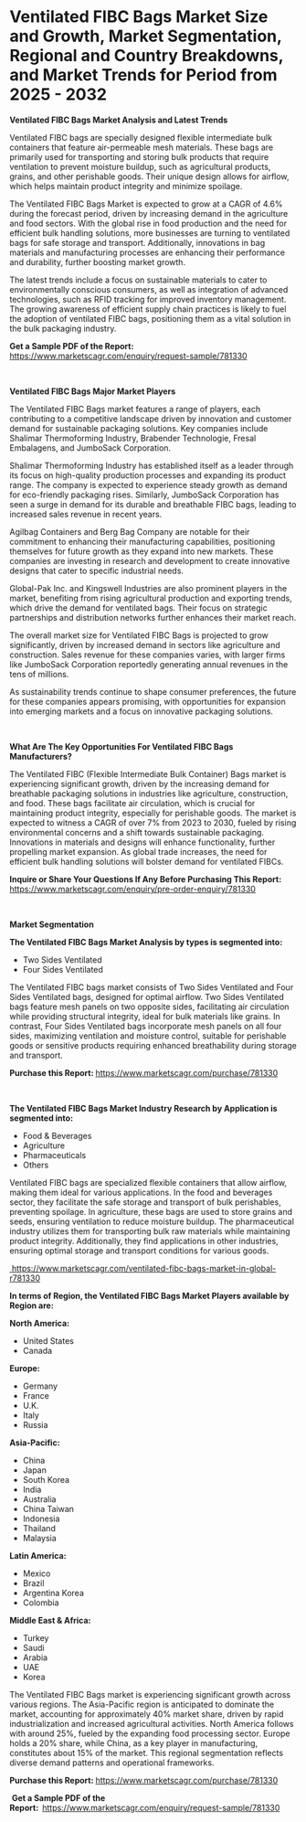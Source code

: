 <p><h1>Ventilated FIBC Bags Market Size and Growth, Market Segmentation, Regional and Country Breakdowns, and Market Trends for Period from 2025 -  2032</h1></p><p><strong>Ventilated FIBC Bags Market Analysis and Latest Trends</strong></p>
<p><p>Ventilated FIBC bags are specially designed flexible intermediate bulk containers that feature air-permeable mesh materials. These bags are primarily used for transporting and storing bulk products that require ventilation to prevent moisture buildup, such as agricultural products, grains, and other perishable goods. Their unique design allows for airflow, which helps maintain product integrity and minimize spoilage. </p><p>The Ventilated FIBC Bags Market is expected to grow at a CAGR of 4.6% during the forecast period, driven by increasing demand in the agriculture and food sectors. With the global rise in food production and the need for efficient bulk handling solutions, more businesses are turning to ventilated bags for safe storage and transport. Additionally, innovations in bag materials and manufacturing processes are enhancing their performance and durability, further boosting market growth. </p><p>The latest trends include a focus on sustainable materials to cater to environmentally conscious consumers, as well as integration of advanced technologies, such as RFID tracking for improved inventory management. The growing awareness of efficient supply chain practices is likely to fuel the adoption of ventilated FIBC bags, positioning them as a vital solution in the bulk packaging industry.</p></p>
<p><strong>Get a Sample PDF of the Report:&nbsp;</strong> <a href="https://www.marketscagr.com/enquiry/request-sample/781330?utm_campaign=3292&utm_medium=2&utm_source=Github&utm_content=ia&utm_term=19042025&utm_id=ventilated-fibc-bags">https://www.marketscagr.com/enquiry/request-sample/781330</a></p>
<p>&nbsp;</p>
<p><strong>Ventilated FIBC Bags Major Market Players</strong></p>
<p><p>The Ventilated FIBC Bags market features a range of players, each contributing to a competitive landscape driven by innovation and customer demand for sustainable packaging solutions. Key companies include Shalimar Thermoforming Industry, Brabender Technologie, Fresal Embalagens, and JumboSack Corporation. </p><p>Shalimar Thermoforming Industry has established itself as a leader through its focus on high-quality production processes and expanding its product range. The company is expected to experience steady growth as demand for eco-friendly packaging rises. Similarly, JumboSack Corporation has seen a surge in demand for its durable and breathable FIBC bags, leading to increased sales revenue in recent years.</p><p>Agilbag Containers and Berg Bag Company are notable for their commitment to enhancing their manufacturing capabilities, positioning themselves for future growth as they expand into new markets. These companies are investing in research and development to create innovative designs that cater to specific industrial needs.</p><p>Global-Pak Inc. and Kingswell Industries are also prominent players in the market, benefiting from rising agricultural production and exporting trends, which drive the demand for ventilated bags. Their focus on strategic partnerships and distribution networks further enhances their market reach.</p><p>The overall market size for Ventilated FIBC Bags is projected to grow significantly, driven by increased demand in sectors like agriculture and construction. Sales revenue for these companies varies, with larger firms like JumboSack Corporation reportedly generating annual revenues in the tens of millions.</p><p>As sustainability trends continue to shape consumer preferences, the future for these companies appears promising, with opportunities for expansion into emerging markets and a focus on innovative packaging solutions.</p></p>
<p>&nbsp;</p>
<p><strong>What Are The Key Opportunities For Ventilated FIBC Bags Manufacturers?</strong></p>
<p><p>The Ventilated FIBC (Flexible Intermediate Bulk Container) Bags market is experiencing significant growth, driven by the increasing demand for breathable packaging solutions in industries like agriculture, construction, and food. These bags facilitate air circulation, which is crucial for maintaining product integrity, especially for perishable goods. The market is expected to witness a CAGR of over 7% from 2023 to 2030, fueled by rising environmental concerns and a shift towards sustainable packaging. Innovations in materials and designs will enhance functionality, further propelling market expansion. As global trade increases, the need for efficient bulk handling solutions will bolster demand for ventilated FIBCs.</p></p>
<p><strong>Inquire or Share Your Questions If Any Before Purchasing This Report:</strong> <a href="https://www.marketscagr.com/enquiry/pre-order-enquiry/781330?utm_campaign=3292&utm_medium=2&utm_source=Github&utm_content=ia&utm_term=19042025&utm_id=ventilated-fibc-bags">https://www.marketscagr.com/enquiry/pre-order-enquiry/781330</a></p>
<p>&nbsp;</p>
<p><strong>Market Segmentation</strong></p>
<p><strong>The Ventilated FIBC Bags Market Analysis by types is segmented into:</strong></p>
<p><ul><li>Two Sides Ventilated</li><li>Four Sides Ventilated</li></ul></p>
<p><p>The Ventilated FIBC bags market consists of Two Sides Ventilated and Four Sides Ventilated bags, designed for optimal airflow. Two Sides Ventilated bags feature mesh panels on two opposite sides, facilitating air circulation while providing structural integrity, ideal for bulk materials like grains. In contrast, Four Sides Ventilated bags incorporate mesh panels on all four sides, maximizing ventilation and moisture control, suitable for perishable goods or sensitive products requiring enhanced breathability during storage and transport.</p></p>
<p><strong>Purchase this Report:&nbsp;</strong><a href="https://www.marketscagr.com/purchase/781330?utm_campaign=3292&utm_medium=2&utm_source=Github&utm_content=ia&utm_term=19042025&utm_id=ventilated-fibc-bags">https://www.marketscagr.com/purchase/781330</a></p>
<p>&nbsp;</p>
<p><strong>The Ventilated FIBC Bags Market Industry Research by Application is segmented into:</strong></p>
<p><ul><li>Food & Beverages</li><li>Agriculture</li><li>Pharmaceuticals</li><li>Others</li></ul></p>
<p><p>Ventilated FIBC bags are specialized flexible containers that allow airflow, making them ideal for various applications. In the food and beverages sector, they facilitate the safe storage and transport of bulk perishables, preventing spoilage. In agriculture, these bags are used to store grains and seeds, ensuring ventilation to reduce moisture buildup. The pharmaceutical industry utilizes them for transporting bulk raw materials while maintaining product integrity. Additionally, they find applications in other industries, ensuring optimal storage and transport conditions for various goods.</p></p>
<p><a href="https://www.marketscagr.com/ventilated-fibc-bags-market-in-global-r781330?utm_campaign=3292&utm_medium=2&utm_source=Github&utm_content=ia&utm_term=19042025&utm_id=ventilated-fibc-bags">&nbsp;https://www.marketscagr.com/ventilated-fibc-bags-market-in-global-r781330</a></p>
<p><strong>In terms of Region, the Ventilated FIBC Bags Market Players available by Region are:</strong></p>
<p>
    <p> <strong> North America: </strong>
        <ul>
            <li>United States</li>
            <li>Canada</li>
        </ul>
        </p> 
    <p> <strong> Europe: </strong>
        <ul>
            <li>Germany</li>
            <li>France</li>
            <li>U.K.</li>
            <li>Italy</li>
            <li>Russia</li>
        </ul>
        </p> 
    <p> <strong> Asia-Pacific: </strong>
        <ul>
            <li>China</li>
            <li>Japan</li>
            <li>South Korea</li>
            <li>India</li>
            <li>Australia</li>
            <li>China Taiwan</li>
            <li>Indonesia</li>
            <li>Thailand</li>
            <li>Malaysia</li>
        </ul>
        </p> 
    <p> <strong> Latin America: </strong>
        <ul>
            <li>Mexico</li>
            <li>Brazil</li>
            <li>Argentina Korea</li>
            <li>Colombia</li>
        </ul>
        </p> 
    <p> <strong> Middle East & Africa: </strong>
        <ul>
            <li>Turkey</li>
            <li>Saudi</li>
            <li>Arabia</li>
            <li>UAE</li>
            <li>Korea</li>
        </ul>
    </p>
    </p>
<p><p>The Ventilated FIBC Bags market is experiencing significant growth across various regions. The Asia-Pacific region is anticipated to dominate the market, accounting for approximately 40% market share, driven by rapid industrialization and increased agricultural activities. North America follows with around 25%, fueled by the expanding food processing sector. Europe holds a 20% share, while China, as a key player in manufacturing, constitutes about 15% of the market. This regional segmentation reflects diverse demand patterns and operational frameworks.</p></p>
<p><strong>Purchase this Report: </strong><a href="https://www.marketscagr.com/purchase/781330?utm_campaign=3292&utm_medium=2&utm_source=Github&utm_content=ia&utm_term=19042025&utm_id=ventilated-fibc-bags">https://www.marketscagr.com/purchase/781330</a></p>
<p>&nbsp;<strong>Get a Sample PDF of the Report:&nbsp;&nbsp;</strong><a href="https://www.marketscagr.com/enquiry/request-sample/781330?utm_campaign=3292&utm_medium=2&utm_source=Github&utm_content=ia&utm_term=19042025&utm_id=ventilated-fibc-bags">https://www.marketscagr.com/enquiry/request-sample/781330</a></p>
<p><strong></strong></p>
<p><p></p><p></p><p></p></p>